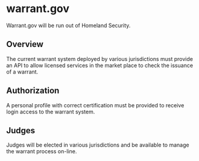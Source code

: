 # warrant.gov

Warrant.gov will be run out of Homeland Security.

## Overview

The current warrant system deployed by various jurisdictions must provide an API to allow licensed services in the market place to check the issuance of a warrant.

## Authorization

A personal profile with correct certification must be provided to receive login access to the warrant system.

## Judges

Judges will be elected in various jurisdictions and be available to manage the warrant process on-line.
